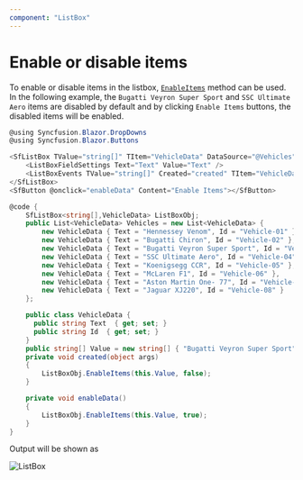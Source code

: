 ```yaml
---
component: "ListBox"
---
```


# Enable or disable items

To enable or disable items in the listbox, [`EnableItems`](https://help.syncfusion.com/cr/blazor/Syncfusion.Blazor.DropDowns.SfListBox-2.html#Syncfusion_Blazor_DropDowns_SfListBox_2_EnableItems_System_Object_System_Boolean_) method can be used. In the following example, the `Bugatti Veyron Super Sport` and `SSC Ultimate Aero` items are disabled by default and by clicking `Enable Items` buttons, the disabled items will be enabled.

```csharp
@using Syncfusion.Blazor.DropDowns
@using Syncfusion.Blazor.Buttons

<SfListBox TValue="string[]" TItem="VehicleData" DataSource="@Vehicles" @ref="ListBoxObj">
    <ListBoxFieldSettings Text="Text" Value="Text" />
    <ListBoxEvents TValue="string[]" Created="created" TItem="VehicleData"></ListBoxEvents>
</SfListBox>
<SfButton @onclick="enableData" Content="Enable Items"></SfButton>

@code {
    SfListBox<string[],VehicleData> ListBoxObj;
    public List<VehicleData> Vehicles = new List<VehicleData> {
        new VehicleData { Text = "Hennessey Venom", Id = "Vehicle-01" },
        new VehicleData { Text = "Bugatti Chiron", Id = "Vehicle-02" },
        new VehicleData { Text = "Bugatti Veyron Super Sport", Id = "Vehicle-03" },
        new VehicleData { Text = "SSC Ultimate Aero", Id = "Vehicle-04" },
        new VehicleData { Text = "Koenigsegg CCR", Id = "Vehicle-05" },
        new VehicleData { Text = "McLaren F1", Id = "Vehicle-06" },
        new VehicleData { Text = "Aston Martin One- 77", Id = "Vehicle-07" },
        new VehicleData { Text = "Jaguar XJ220", Id = "Vehicle-08" }
    };

    public class VehicleData {
      public string Text  { get; set; }
      public string Id  { get; set; }
    }
    public string[] Value = new string[] { "Bugatti Veyron Super Sport", "SSC Ultimate Aero" };
    private void created(object args)
    {
        ListBoxObj.EnableItems(this.Value, false);
    }

    private void enableData()
    {
        ListBoxObj.EnableItems(this.Value, true);
    }
}

```

Output will be shown as

![ListBox](./../images/enableitems.png)